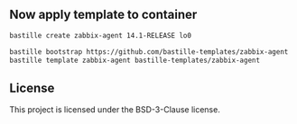 ## Now apply template to container
```sh
bastille create zabbix-agent 14.1-RELEASE lo0

bastille bootstrap https://github.com/bastille-templates/zabbix-agent
bastille template zabbix-agent bastille-templates/zabbix-agent
```

## License
This project is licensed under the BSD-3-Clause license.